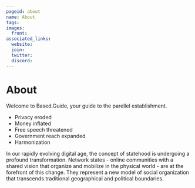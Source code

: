 ```yaml
---
pageid: about
name: About
tags:
images:
  front: 
associated_links:
  website: 
  join: 
  twitter: 
  discord: 
---
```


# About

Welcome to Based.Guide, your guide to the parellel establishment.

- Privacy eroded
- Money inflated
- Free speech threatened 
- Government reach expanded
- Harmonization

In our rapidly evolving digital age, the concept of statehood is undergoing a profound transformation. Network states - online communities with a shared vision that organize and mobilize in the physical world - are at the forefront of this change. They represent a new model of social organization that transcends traditional geographical and political boundaries.

